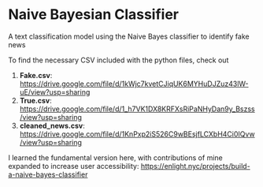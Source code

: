 # Naive Bayesian Classifier
A text classification model using the Naive Bayes classifier to identify fake news

To find the necessary CSV included with the python files, check out
1. **Fake.csv**: https://drive.google.com/file/d/1kWjc7kvetCJiqUK6MYHuDJZuz43lW-uE/view?usp=sharing
2. **True.csv**: https://drive.google.com/file/d/1_h7VK1DX8KRFXsRiPaNHyDan9y_Bszss/view?usp=sharing
3. **cleaned_news.csv**: https://drive.google.com/file/d/1KnPxp2iS526C9wBEsjfLCXbH4Ci0IQvw/view?usp=sharing

I learned the fundamental version here, with contributions of mine expanded to increase
user accessibility: https://enlight.nyc/projects/build-a-naive-bayes-classifier
